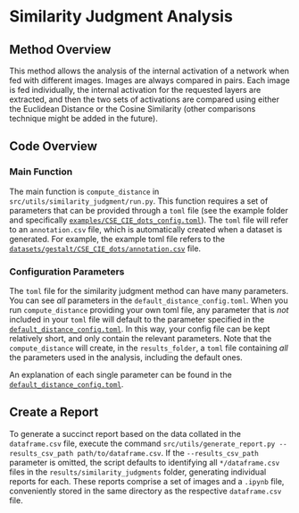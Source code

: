 # Similarity Judgment Analysis

## Method Overview

This method allows the analysis of the internal activation of a network when fed with different images. Images are always compared in pairs. Each image is fed individually, the internal activation for the requested layers are extracted, and then the two sets of activations are compared using either the Euclidean Distance or the Cosine Similarity (other comparisons technique might be added in the future).

## Code Overview

### Main Function

The main function is `compute_distance` in `src/utils/similarity_judgment/run.py`. This function requires a set of parameters that can be provided through a `toml` file (see the example folder and specifically [`examples/CSE_CIE_dots_config.toml`](./examples/CSE_CIE_dots_config.toml)). The `toml` file will refer to an `annotation.csv` file, which is automatically created when a dataset is generated. For example, the example toml file refers to the [`datasets/gestalt/CSE_CIE_dots/annotation.csv`](../../../datasets/gestalt/CSE_CIE_dots/annotation.csv) file.

### Configuration Parameters

The `toml` file for the similarity judgment method can have many parameters. You can see _all_ parameters in the `default_distance_config.toml`. When you run `compute_distance` providing your own toml file, any parameter that is _not_ included in your `toml` file will default to the parameter specified in the [`default_distance_config.toml`](default_distance_config.toml). In this way, your config file can be kept relatively short, and only contain the relevant parameters. Note that the `compute_distance` will create, in the `results_folder`, a `toml` file containing _all_ the parameters used in the analysis, including the default ones.

An explanation of each single parameter can be found in the [`default_distance_config.toml`](default_distance_config.toml).

## Create a Report

To generate a succinct report based on the data collated in the `dataframe.csv` file, execute the command `src/utils/generate_report.py --results_csv_path path/to/dataframe.csv`. If the `--results_csv_path` parameter is omitted, the script defaults to identifying all `*/dataframe.csv` files in the `results/similarity_judgments` folder, generating individual reports for each. These reports comprise a set of images and a `.ipynb` file, conveniently stored in the same directory as the respective `dataframe.csv` file.
